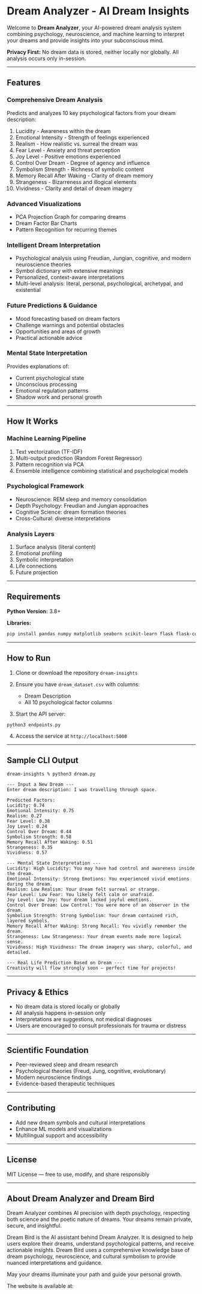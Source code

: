 # Dream Analyzer - AI Dream Insights

Welcome to **Dream Analyzer**, your AI-powered dream analysis system combining psychology, neuroscience, and machine learning to interpret your dreams and provide insights into your subconscious mind.

**Privacy First:** No dream data is stored, neither locally nor globally. All analysis occurs only in-session.

---

## Features

### Comprehensive Dream Analysis

Predicts and analyzes 10 key psychological factors from your dream description:

1. Lucidity - Awareness within the dream
2. Emotional Intensity - Strength of feelings experienced
3. Realism - How realistic vs. surreal the dream was
4. Fear Level - Anxiety and threat perception
5. Joy Level - Positive emotions experienced
6. Control Over Dream - Degree of agency and influence
7. Symbolism Strength - Richness of symbolic content
8. Memory Recall After Waking - Clarity of dream memory
9. Strangeness - Bizarreness and illogical elements
10. Vividness - Clarity and detail of dream imagery

### Advanced Visualizations

* PCA Projection Graph for comparing dreams
* Dream Factor Bar Charts
* Pattern Recognition for recurring themes

### Intelligent Dream Interpretation

* Psychological analysis using Freudian, Jungian, cognitive, and modern neuroscience theories
* Symbol dictionary with extensive meanings
* Personalized, context-aware interpretations
* Multi-level analysis: literal, personal, psychological, archetypal, and existential

### Future Predictions & Guidance

* Mood forecasting based on dream factors
* Challenge warnings and potential obstacles
* Opportunities and areas of growth
* Practical actionable advice

### Mental State Interpretation

Provides explanations of:

* Current psychological state
* Unconscious processing
* Emotional regulation patterns
* Shadow work and personal growth

---

## How It Works

### Machine Learning Pipeline

1. Text vectorization (TF-IDF)
2. Multi-output prediction (Random Forest Regressor)
3. Pattern recognition via PCA
4. Ensemble intelligence combining statistical and psychological models

### Psychological Framework

* Neuroscience: REM sleep and memory consolidation
* Depth Psychology: Freudian and Jungian approaches
* Cognitive Science: dream formation theories
* Cross-Cultural: diverse interpretations

### Analysis Layers

1. Surface analysis (literal content)
2. Emotional profiling
3. Symbolic interpretation
4. Life connections
5. Future projection

---

## Requirements

**Python Version:** 3.8+

**Libraries:**

```bash
pip install pandas numpy matplotlib seaborn scikit-learn flask flask-cors
```

---

## How to Run

1. Clone or download the repository `dream-insights`
2. Ensure you have `dream_dataset.csv` with columns:

   * Dream Description
   * All 10 psychological factor columns
3. Start the API server:

```
python3 endpoints.py
```

4. Access the service at `http://localhost:5000`

---

## Sample CLI Output

```
dream-insights % python3 dream.py

--- Input a New Dream ---
Enter dream description: I was travelling through space.

Predicted Factors:
Lucidity: 0.74
Emotional Intensity: 0.75
Realism: 0.27
Fear Level: 0.38
Joy Level: 0.24
Control Over Dream: 0.44
Symbolism Strength: 0.58
Memory Recall After Waking: 0.51
Strangeness: 0.35
Vividness: 0.57

--- Mental State Interpretation ---
Lucidity: High Lucidity: You may have had control and awareness inside the dream.
Emotional Intensity: Strong Emotions: You experienced vivid emotions during the dream.
Realism: Low Realism: Your dream felt surreal or strange.
Fear Level: Low Fear: You likely felt calm or unafraid.
Joy Level: Low Joy: Your dream lacked joyful emotions.
Control Over Dream: Low Control: You were more of an observer in the dream.
Symbolism Strength: Strong Symbolism: Your dream contained rich, layered symbols.
Memory Recall After Waking: Strong Recall: You vividly remember the dream.
Strangeness: Low Strangeness: Your dream events made more logical sense.
Vividness: High Vividness: The dream imagery was sharp, colorful, and detailed.

--- Real Life Prediction Based on Dream ---
Creativity will flow strongly soon — perfect time for projects!
```

---

## Privacy & Ethics

* No dream data is stored locally or globally
* All analysis happens in-session only
* Interpretations are suggestions, not medical diagnoses
* Users are encouraged to consult professionals for trauma or distress

---

## Scientific Foundation

* Peer-reviewed sleep and dream research
* Psychological theories (Freud, Jung, cognitive, evolutionary)
* Modern neuroscience findings
* Evidence-based therapeutic techniques

---

## Contributing

* Add new dream symbols and cultural interpretations
* Enhance ML models and visualizations
* Multilingual support and accessibility

---

## License

MIT License — free to use, modify, and share responsibly

---

## About Dream Analyzer and Dream Bird

Dream Analyzer combines AI precision with depth psychology, respecting both science and the poetic nature of dreams. Your dreams remain private, secure, and insightful.

Dream Bird is the AI assistant behind Dream Analyzer. It is designed to help users explore their dreams, understand psychological patterns, and receive actionable insights. Dream Bird uses a comprehensive knowledge base of dream psychology, neuroscience, and cultural symbolism to provide nuanced interpretations and guidance.

May your dreams illuminate your path and guide your personal growth.

The website is available at:

